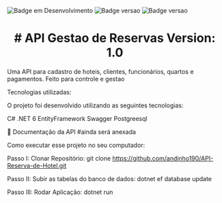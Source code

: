 
![Badge em Desenvolvimento](http://img.shields.io/static/v1?label=STATUS&message=EM%20DESENVOLVIMENTO&color=GREEN&style=for-the-badge) ![Badge versao](http://img.shields.io/static/v1?label=Version&message=%20V1.0&color=red&style=for-the-badge) ![Badge versao](http://img.shields.io/static/v1?label=PlataformaWeb&message=%20.NET6&color=blue&style=for-the-badge)




<h1 align="center"> # API Gestao de Reservas Version: 1.0</h1>
Uma API para cadastro de hoteis, clientes, funcionários, quartos e pagamentos. Feito para controle e gestao



Tecnologias utilizadas:

O projeto foi desenvolvido utilizando as seguintes tecnologias:

C#
.NET 6
EntityFramework
Swagger
Postgreesql


📑 Documentação da API
#ainda será anexada



Como executar esse projeto no seu computador:

Passo I: Clonar Repositório: git clone https://github.com/andinho190/API-Reserva-de-Hotel.git

Passo II: Subir as tabelas do banco de dados: dotnet ef database update

Passo III: Rodar Aplicação: dotnet run

